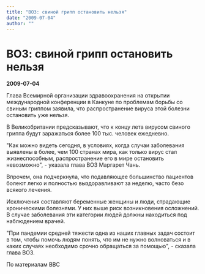 ```yaml
---
title: "ВОЗ: свиной грипп остановить нельзя"
date: "2009-07-04"
author: ""
---
```


# ВОЗ: свиной грипп остановить нельзя

**2009-07-04** 

Глава Всемирной организации здравоохранения на открытии международной конференции в Канкуне по проблемам борьбы со свиным гриппом заявила, что распространение вируса этой болезни остановить уже нельзя.

В Великобритании предсказывают, что к концу лета вирусом свиного гриппа будут заражаться более 100 тыс. человек ежедневно.

"Как можно видеть сегодня, в условиях, когда случаи заболевания выявлены в более, чем 100 странах мира, как только вирус стал жизнеспособным, распространение его в мире остановить невозможно", - указала глава ВОЗ Маргарет Чань.

Впрочем, она подчеркнула, что подавляющее большинство пациентов болеют легко и полностью выздоравливают за неделю, часто безо всякого лечения.

Исключения составляют беременные женщины и люди, страдающие хроническими болезнями. У них выше риск возникновения осложнений. В случае заболевания эти категории людей должны находиться под наблюдением врачей.

"При пандемии средней тяжести одна из наших главных задач состоит в том, чтобы помочь людям понять, что им не нужно волноваться и в каких случаях необходимо срочно обращаться за помощью", - сказала глава ВОЗ.

По материалам BBC